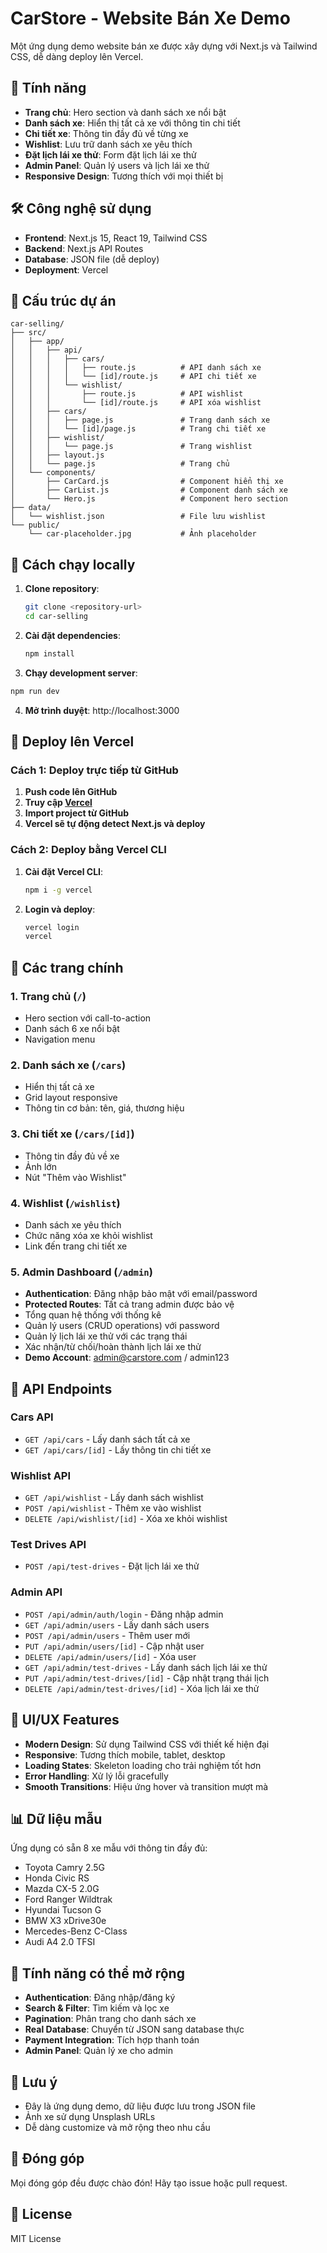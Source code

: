 # CarStore - Website Bán Xe Demo

Một ứng dụng demo website bán xe được xây dựng với Next.js và Tailwind CSS, dễ dàng deploy lên Vercel.

## 🚀 Tính năng

- **Trang chủ**: Hero section và danh sách xe nổi bật
- **Danh sách xe**: Hiển thị tất cả xe với thông tin chi tiết
- **Chi tiết xe**: Thông tin đầy đủ về từng xe
- **Wishlist**: Lưu trữ danh sách xe yêu thích
- **Đặt lịch lái xe thử**: Form đặt lịch lái xe thử
- **Admin Panel**: Quản lý users và lịch lái xe thử
- **Responsive Design**: Tương thích với mọi thiết bị

## 🛠️ Công nghệ sử dụng

- **Frontend**: Next.js 15, React 19, Tailwind CSS
- **Backend**: Next.js API Routes
- **Database**: JSON file (dễ deploy)
- **Deployment**: Vercel

## 📁 Cấu trúc dự án

```
car-selling/
├── src/
│   ├── app/
│   │   ├── api/
│   │   │   ├── cars/
│   │   │   │   ├── route.js          # API danh sách xe
│   │   │   │   └── [id]/route.js     # API chi tiết xe
│   │   │   └── wishlist/
│   │   │       ├── route.js          # API wishlist
│   │   │       └── [id]/route.js     # API xóa wishlist
│   │   ├── cars/
│   │   │   ├── page.js               # Trang danh sách xe
│   │   │   └── [id]/page.js          # Trang chi tiết xe
│   │   ├── wishlist/
│   │   │   └── page.js               # Trang wishlist
│   │   ├── layout.js
│   │   └── page.js                   # Trang chủ
│   └── components/
│       ├── CarCard.js                # Component hiển thị xe
│       ├── CarList.js                # Component danh sách xe
│       └── Hero.js                   # Component hero section
├── data/
│   └── wishlist.json                 # File lưu wishlist
└── public/
    └── car-placeholder.jpg           # Ảnh placeholder
```

## 🚀 Cách chạy locally

1. **Clone repository**:

   ```bash
   git clone <repository-url>
   cd car-selling
   ```

2. **Cài đặt dependencies**:

   ```bash
   npm install
   ```

3. **Chạy development server**:

```bash
npm run dev
```

4. **Mở trình duyệt**: http://localhost:3000

## 🚀 Deploy lên Vercel

### Cách 1: Deploy trực tiếp từ GitHub

1. **Push code lên GitHub**
2. **Truy cập [Vercel](https://vercel.com)**
3. **Import project từ GitHub**
4. **Vercel sẽ tự động detect Next.js và deploy**

### Cách 2: Deploy bằng Vercel CLI

1. **Cài đặt Vercel CLI**:

   ```bash
   npm i -g vercel
   ```

2. **Login và deploy**:
   ```bash
   vercel login
   vercel
   ```

## 📱 Các trang chính

### 1. Trang chủ (`/`)

- Hero section với call-to-action
- Danh sách 6 xe nổi bật
- Navigation menu

### 2. Danh sách xe (`/cars`)

- Hiển thị tất cả xe
- Grid layout responsive
- Thông tin cơ bản: tên, giá, thương hiệu

### 3. Chi tiết xe (`/cars/[id]`)

- Thông tin đầy đủ về xe
- Ảnh lớn
- Nút "Thêm vào Wishlist"

### 4. Wishlist (`/wishlist`)

- Danh sách xe yêu thích
- Chức năng xóa xe khỏi wishlist
- Link đến trang chi tiết xe

### 5. Admin Dashboard (`/admin`)

- **Authentication**: Đăng nhập bảo mật với email/password
- **Protected Routes**: Tất cả trang admin được bảo vệ
- Tổng quan hệ thống với thống kê
- Quản lý users (CRUD operations) với password
- Quản lý lịch lái xe thử với các trạng thái
- Xác nhận/từ chối/hoàn thành lịch lái xe thử
- **Demo Account**: admin@carstore.com / admin123

## 🔧 API Endpoints

### Cars API

- `GET /api/cars` - Lấy danh sách tất cả xe
- `GET /api/cars/[id]` - Lấy thông tin chi tiết xe

### Wishlist API

- `GET /api/wishlist` - Lấy danh sách wishlist
- `POST /api/wishlist` - Thêm xe vào wishlist
- `DELETE /api/wishlist/[id]` - Xóa xe khỏi wishlist

### Test Drives API

- `POST /api/test-drives` - Đặt lịch lái xe thử

### Admin API

- `POST /api/admin/auth/login` - Đăng nhập admin
- `GET /api/admin/users` - Lấy danh sách users
- `POST /api/admin/users` - Thêm user mới
- `PUT /api/admin/users/[id]` - Cập nhật user
- `DELETE /api/admin/users/[id]` - Xóa user
- `GET /api/admin/test-drives` - Lấy danh sách lịch lái xe thử
- `PUT /api/admin/test-drives/[id]` - Cập nhật trạng thái lịch
- `DELETE /api/admin/test-drives/[id]` - Xóa lịch lái xe thử

## 🎨 UI/UX Features

- **Modern Design**: Sử dụng Tailwind CSS với thiết kế hiện đại
- **Responsive**: Tương thích mobile, tablet, desktop
- **Loading States**: Skeleton loading cho trải nghiệm tốt hơn
- **Error Handling**: Xử lý lỗi gracefully
- **Smooth Transitions**: Hiệu ứng hover và transition mượt mà

## 📊 Dữ liệu mẫu

Ứng dụng có sẵn 8 xe mẫu với thông tin đầy đủ:

- Toyota Camry 2.5G
- Honda Civic RS
- Mazda CX-5 2.0G
- Ford Ranger Wildtrak
- Hyundai Tucson G
- BMW X3 xDrive30e
- Mercedes-Benz C-Class
- Audi A4 2.0 TFSI

## 🔮 Tính năng có thể mở rộng

- **Authentication**: Đăng nhập/đăng ký
- **Search & Filter**: Tìm kiếm và lọc xe
- **Pagination**: Phân trang cho danh sách xe
- **Real Database**: Chuyển từ JSON sang database thực
- **Payment Integration**: Tích hợp thanh toán
- **Admin Panel**: Quản lý xe cho admin

## 📝 Lưu ý

- Đây là ứng dụng demo, dữ liệu được lưu trong JSON file
- Ảnh xe sử dụng Unsplash URLs
- Dễ dàng customize và mở rộng theo nhu cầu

## 🤝 Đóng góp

Mọi đóng góp đều được chào đón! Hãy tạo issue hoặc pull request.

## 📄 License

MIT License
